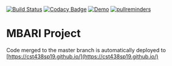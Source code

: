 [![Build Status](https://travis-ci.com/cst438sp19/MBARI.svg?token=MiyzapJZb76jLFg62zBK&branch=master)](https://travis-ci.com/cst438sp19/MBARI) [![Codacy Badge](https://api.codacy.com/project/badge/Grade/3343a3bea5994cd5a8f7c7747c55c47d)](https://www.codacy.com/app/mbari-push-bot/MBARI?utm_source=github.com&amp;utm_medium=referral&amp;utm_content=cst438sp19/MBARI&amp;utm_campaign=Badge_Grade) [![Demo](https://img.shields.io/badge/demo-live-success.svg)](https://cst438sp19.github.io) [![pullreminders](https://pullreminders.com/badge.svg)](https://pullreminders.com?ref=badge)

# MBARI Project
Code merged to the master branch is automatically deployed to [https://cst438sp19.github.io/](https://cst438sp19.github.io/)
